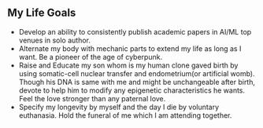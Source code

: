 ## My Life Goals
- Develop an ability to consistently publish academic papers in AI/ML top venues in solo author.
- Alternate my body with mechanic parts to extend my life as long as I want. Be a pioneer of the age of cyberpunk.
- Raise and Educate my son whom is my human clone gaved birth by using somatic-cell nuclear transfer and endometrium(or artificial womb). Though his DNA is same with me and might be unchangeable after birth, devote to help him to modify any epigenetic characteristics he wants. Feel the love stronger than any paternal love. 
- Specify my longevity by myself and the day I die by voluntary euthanasia. Hold the funeral of me which I am attending together.

<!--
**nonconvexopt/nonconvexopt** is a ✨ _special_ ✨ repository because its `README.md` (this file) appears on your GitHub profile.

Here are some ideas to get you started:

- 🔭 I’m currently working on ...
- 🌱 I’m currently learning ...
- 👯 I’m looking to collaborate on ...
- 🤔 I’m looking for help with ...
- 💬 Ask me about ...
- 📫 How to reach me: ...
- 😄 Pronouns: ...
- ⚡ Fun fact: ...
-->
